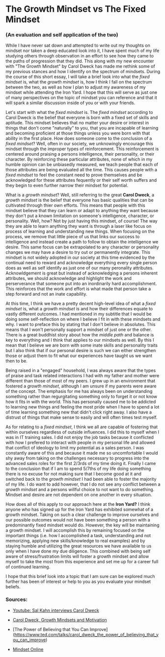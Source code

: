 # The Growth Mindset vs The Fixed Mindset
### (An evaluation and self application of the two)

While I have never sat down and attempted to write out my thoughts on mindset nor taken a deep educated look into it, I have spent much of my life studying others through observation in an effort to see how they came to the paths of progression that they did.  This along with my new encounter with "The Growth Mindset" by Carol Dweck has made me rethink some of my previous stances and how I identify on the spectrum of mindsets.  During the course of this short essay, I will take a brief look into what the _fixed mindset_ is, what the _growth mindset_ is, how I think I fall on the spectrum between the two, as well as how I plan to adjust my awareness of my mindset while attending the Iron Yard.  I hope that this will serve as just one of many perspectives on the topic of mindset you can reference and that it will spark a similar discussion inside of you or with your friends.
    
Let's start with what the _fixed mindset_ is.  The _fixed mindset_ according to Carol Dweck is the belief that everyone is born with a fixed set of skills and aptitude.  This mindset believes that no matter your desire or interest in things that don't come "naturally" to you, that you are incapable of learning and becoming proficient at those things unless you were born with that ability in the first place.  How does someone come to the conclusion of a _fixed mindset_?  Well, often in our society, we unknowingly encourage this mindset through the improper types of reinforcement.  This reinforcement is centered around praising a persons intelligence, their personality, or their character.  By reinforcing these particular attributes, none of which in my humble opinion can be unbiasedly measured, we teach people that each of those attributes are being evaluated all the time.  This causes people with a _fixed mindset_ to feel the constant need to prove themselves and be acknowledged for these attributes fequently or their self worth suffers and they begin to even further narrow their mindset for potential.
    
What is a _growth mindset_?  Well, still referring to the great **Carol Dweck**, a _growth mindset_ is the belief that everyone has basic qualities that can be cultivated through thier own efforts.  This means that people with this mindset believe that they can learn or adapt to anything they want because they don't put a known limitation on someone's intelligence, character, or personality.  Well, how?  Not by just having this mindset, of course!  The way they are able to learn anything they want is through a laser like focus on process of learning and understanding new things.  When focusing on the process, we remove that little piece of us that links our success to intelligence and instead create a path to follow to obtain the intelligence we desire.  This same focus can be extrapolated to any character or personality changes we may have a desire to try out or permanently integrate.  This mindset is not widely adopted in our society at this time evidenced by the continual need to reward and acknowledge everything every single person does as well as self identify as just one of our many peronality attributes.  Acknowldgement is great but instead of acknowledging a persons inherent attributes, we should acknowledge and highlight the work and perserverance that someone put into an inordinarily hard accomplishment.  This reinforces that the work and effort is what made that person take a step forward and not an inate capability.
    
At this time, I think we have a pretty decent high-level idea of what a _fixed mindset_ is, what a _growth mindset_ is and how their differences equate to vastly different outcomes.  I had mentioned in my subtitle that I would be doing some self-reflection on where I believe I fit in with these mindsets and why.  I want to preface this by stating that I don't believe in absolutes.  This means that I won't personally support a mindset of just one or the other.  There is a great buddhist story about how the _middle path_ and balance is key to everything and I think that applies to our mindsets as well.  By this I mean that I believe we are born with some inate skills and personality traits but I also think that if our personal desire is such we can either strengthen those or adjust them to fit what our experiences have taught us we want then to be.
    
Being raised in a "engaged" household, I was always aware that the types of praise and task related interactions I had with my father and mother were different than those of most of my peers. I grew up in an environment that fostered a _growth mindset_, although I am unsure if my parents were aware of the concept. The emphasis for me has always been on understanding something rather than regurgitating something only to forget it or not know how it fits in with the world. This has personally caused me to be addicted to learning new things and feeling the most pride when I have to spend a lot of time learning something new that didn't click right away. I also have a distrust of things that make sense to easily and will often times test myself.
    
As for relating to a _fixed mindset_, I think we all are capable of fostering that within ourselves regardless of outside influences. I did this to myself when I was in IT training sales. I did not enjoy the job tasks because it conflicted with how I prefered to interact with people in my personal life and allowed that conflict of ideology to limit my potential as a sales person. I was constantly aware of this and because it made me so uncomfortable I would shy away from taking on the challenges necessary to progress into the advanced sales roles for the first 2/3rds of my time doing it. Finally I came to the conclusion that if I am to spend 5/7ths of my life doing something there is no excuse for not making sure that I become good at it and switched back to the _growth mindset_ I had been able to foster the majority of my life.  I do want to add however, that I do not see any conflict between a _growth mindset_ and a persons willful choice to not want to do something.  Mindset and desire are not dependent on one another in every situation.

How does all of this apply to our approach here at the **Iron Yard?**  I think anyone who has signed up for the Iron Yard has exhibited somewhat of a growth mindset.  Taking on such a clear challenge to improve ourselves and our possible outcomes would not have been something a person with a predominantly fixed mindset would do. However, the key will be maintaining a growth mindset. I will accomplish this by remaining focused on the important things (i.e. how I accomplished a task, understanding and not memorizing, applying new skills/knowledge to real examples) and by staying humble and utilizing the great resources we have available to us only when I have done my due diligence. This combined with being self aware of stress/frustration limits will foster a growth mindset and allow myself to take the most from this experience and set me up for a career full of continued learning.
    
I hope that this brief look into a topic that I am sure can be explored much further has been of interest or help to you as you evaluate your mindset beliefs.

### Sources:

* [Youtube: Sal Kahn interviews Carol Dweck](https://www.youtube.com/watch?v=wh0OS4MrN3E&feature=youtu.be)

* [Carol Dweck, Growth Mindsets and Motivation](http://ed.ted.com/on/UA77FlTc)

* [The Power of Believing that You Can Improve] (https://www.ted.com/talks/carol_dweck_the_power_of_believing_that_you_can_improve)

* [Mindset Online](http://mindsetonline.com/index.html)
